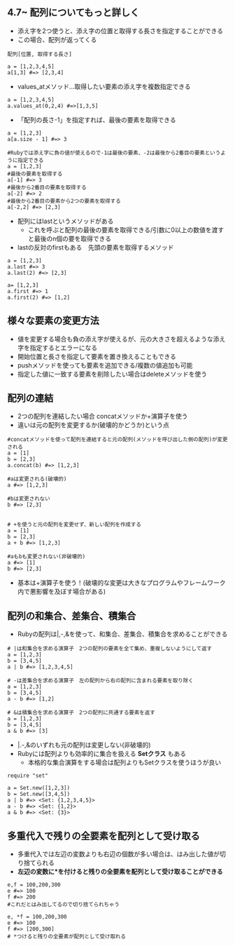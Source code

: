 ## 4.7~ 配列についてもっと詳しく
- 添え字を2つ使うと、添え字の位置と取得する長さを指定することができる
- この場合、配列が返ってくる
```
配列[位置, 取得する長さ]

a = [1,2,3,4,5]
a[1,3] #=> [2,3,4]
```
- values_atメソッド…取得したい要素の添え字を複数指定できる
```
a = [1,2,3,4,5]
a.values_at(0,2,4) #=>[1,3,5]
```
- 「配列の長さ-1」を指定すれば、最後の要素を取得できる
```
a = [1,2,3]
a[a.size - 1] #=> 3

#Rubyでは添え字に負の値が使えるので-1は最後の要素、-2は最後から2番目の要素というように指定できる
a = [1,2,3]
#最後の要素を取得する
a[-1] #=> 3
#最後から2番目の要素を取得する
a[-2] #=> 2
#最後から2番目の要素から2つの要素を取得する
a[-2,2] #=> [2,3]
```
- 配列にはlastというメソッドがある
  - これを呼ぶと配列の最後の要素を取得できる/引数に0以上の数値を渡すと最後のn個の要を取得できる
- lastの反対のfirstもある　先頭の要素を取得するメソッド
```
a = [1,2,3]
a.last #=> 3
a.last(2) #=> [2,3]

a= [1,2,3]
a.first #=> 1
a.first(2) #=> [1,2]
```
## 様々な要素の変更方法
- 値を変更する場合も負の添え字が使えるが、元の大きさを超えるような添え字を指定するとエラーになる
- 開始位置と長さを指定して要素を置き換えることもできる
- pushメソッドを使っても要素を追加できる/複数の値追加も可能
- 指定した値に一致する要素を削除したい場合はdeleteメソッドを使う
## 配列の連結
- 2つの配列を連結したい場合 concatメソッドか+演算子を使う
- 違いは元の配列を変更するか(破壊的かどうか)という点
```
#concatメソッドを使って配列を連結すると元の配列(メソッドを呼び出した側の配列)が変更される
a = [1]
b = [2,3]
a.concat(b) #=> [1,2,3]

#aは変更される(破壊的)
a #=> [1,2,3]

#bは変更されない
b #=> [2,3]


# +を使うと元の配列を変更せず、新しい配列を作成する
a = [1]
b = [2,3]
a + b #=> [1,2,3]

#aもbも変更されない(非破壊的)
a #=> [1]
b #=> [2,3]
```
- 基本は+演算子を使う！(破壊的な変更は大きなプログラムやフレームワーク内で悪影響を及ぼす場合がある)
## 配列の和集合、差集合、積集合
- Rubyの配列は|,-,&を使って、和集合、差集合、積集合を求めることができる
```
# |は和集合を求める演算子　2つの配列の要素を全て集め、重複しないようにして返す
a = [1,2,3]
b = [3,4,5]
a | b #=> [1,2,3,4,5]

# -は差集合を求める演算子　左の配列から右の配列に含まれる要素を取り除く
a = [1,2,3]
b = [3,4,5]
a - b #=> [1,2]

# &は積集合を求める演算子　2つの配列に共通する要素を返す
a = [1,2,3]
b = [3,4,5]
a & b #=> [3]
```
- |.-,&のいずれも元の配列は変更しない(非破壊的)
- Rubyには配列よりも効率的に集合を扱える __Setクラス__ もある
  - 本格的な集合演算をする場合は配列よりもSetクラスを使うほうが良い
```
require "set"

a = Set.new([1,2,3])
b = Set.new([3,4,5])
a | b #=> <Set: {1,2,3,4,5}>
a - b #=> <Set: {1,2}>
a & b #=> <Set: {3}>
```
## 多重代入で残りの全要素を配列として受け取る
- 多重代入では左辺の変数よりも右辺の個数が多い場合は、はみ出した値が切り捨てられる
- __左辺の変数に*を付けると残りの全要素を配列として受け取ることができる__
```
e,f = 100,200,300
e #=> 100
f #=> 200
#これだとはみ出してるので切り捨てられちゃう

e, *f = 100,200,300
e #=> 100
f #=> [200,300]
# *つけると残りの全要素が配列として受け取れる
```